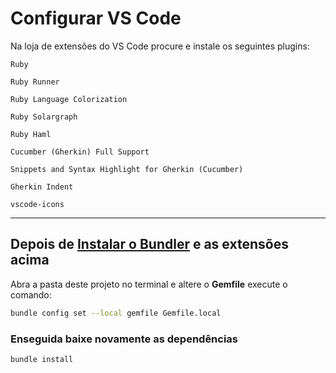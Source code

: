 # Configurar VS Code

Na loja de extensões do VS Code procure e instale os seguintes plugins:

```text
Ruby
```

```text
Ruby Runner
```

```text
Ruby Language Colorization
```

```text
Ruby Solargraph
```

```text
Ruby Haml
```

```text
Cucumber (Gherkin) Full Support 
```

```text
Snippets and Syntax Highlight for Gherkin (Cucumber) 
```

```text
Gherkin Indent
```

```text
vscode-icons 
```

---

## Depois de [Instalar o Bundler](install-bundler.md) e as extensões acima

Abra a pasta deste projeto no terminal e altere o **Gemfile** execute o comando:

```bash
bundle config set --local gemfile Gemfile.local
```

### Enseguida baixe novamente as dependências

```bash
bundle install
```
